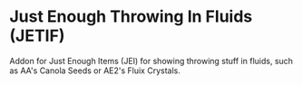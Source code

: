 # Just Enough Throwing In Fluids (JETIF)

Addon for Just Enough Items (JEI) for showing throwing stuff in fluids, such as AA's Canola Seeds or AE2's Fluix Crystals.
